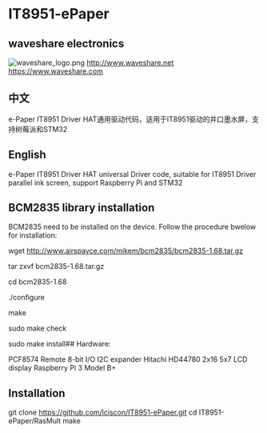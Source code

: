 # IT8951-ePaper
## waveshare electronics
![waveshare_logo.png](waveshare_logo.png)
http://www.waveshare.net  
https://www.waveshare.com  

## 中文 ## 
e-Paper IT8951 Driver HAT通用驱动代码，适用于IT8951驱动的并口墨水屏，支持树莓派和STM32

## English ## 
e-Paper IT8951 Driver HAT universal Driver code, suitable for IT8951 Driver parallel ink screen, support Raspberry Pi and STM32

## BCM2835 library installation ##
BCM2835 need to be installed on the device. Follow the procedure bwelow for installation:

wget http://www.airspayce.com/mikem/bcm2835/bcm2835-1.68.tar.gz

tar zxvf bcm2835-1.68.tar.gz

cd bcm2835-1.68

./configure

make

sudo make check

sudo make install## Hardware:

PCF8574 Remote 8-bit I/O I2C expander
Hitachi HD44780 2x16 5x7 LCD display
Raspberry Pi 3 Model B+

## Installation ##

git clone https://github.com/lciscon/IT8951-ePaper.git
cd IT8951-ePaper/RasMult
make
